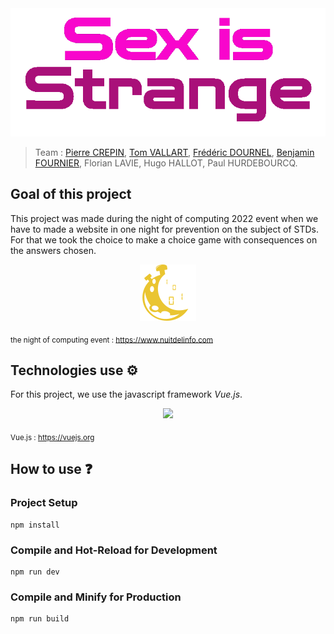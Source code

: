 <div align="center">
<img src="./img/game_logo.png">
</div>

> Team : [Pierre CREPIN](https://github.com/Pierrecrp1), [Tom VALLART](https://github.com/Tom6213)</a>, [Frédéric DOURNEL](https://github.com/Fredericdrnl), [Benjamin FOURNIER](https://github.com/Tabooret), Florian LAVIE, Hugo HALLOT, Paul HURDEBOURCQ.

## Goal of this project 

This project was made during the night of computing 2022 event when we have to made a website in one night for prevention on the subject of STDs. For that we took the choice to make a choice game with consequences on the answers chosen.

<div align="center">
<img src="./img/logo_n2i_color_moon.png">
</div>

<sub>the night of computing event : https://www.nuitdelinfo.com </sub>

## Technologies use ⚙️

For this project, we use the javascript framework *Vue.js*.

<div align="center">
<img src="https://cdn.jsdelivr.net/gh/devicons/devicon/icons/vuejs/vuejs-original-wordmark.svg" height="100"/>
</div>


<sub>Vue.js : https://vuejs.org</sub>

## How to use ❓

### Project Setup

```
npm install
```

### Compile and Hot-Reload for Development

```
npm run dev
```

### Compile and Minify for Production

```
npm run build
```
